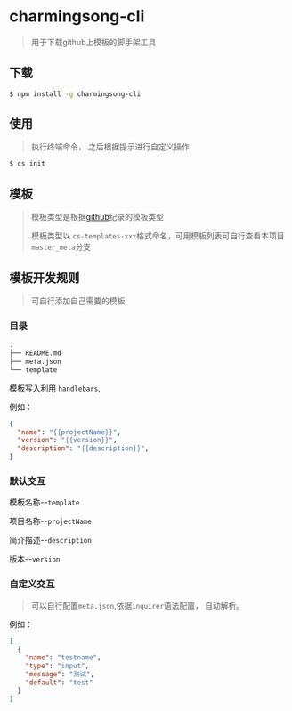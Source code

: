 # charmingsong-cli

> 用于下载github上模板的脚手架工具

## 下载

```bash
$ npm install -g charmingsong-cli
```

## 使用

> 执行终端命令， 之后根据提示进行自定义操作

```bash
$ cs init
```

## 模板

> 模板类型是根据[github](https://github.com/web-songsong)纪录的模板类型
>
> 模板类型以 `cs-templates-xxx`格式命名，可用模板列表可自行查看本项目 `master_meta`分支

## 模板开发规则

> 可自行添加自己需要的模板

### 目录

```bash
.
├── README.md
├── meta.json
└── template
```



模板写入利用 `handlebars`, 

例如： 

```json
{
  "name": "{{projectName}}",
  "version": "{{version}}",
  "description": "{{description}}",
}
```



### 默认交互

模板名称--`template`

项目名称--`projectName`

简介描述--`description`

版本--`version`

### 自定义交互

> 可以自行配置`meta.json`,依据`inquirer`语法配置， 自动解析。 

例如： 

```json
[
  {
    "name": "testname",
    "type": "input",
    "message": "测试",
    "default": "test"
  }
]
```

